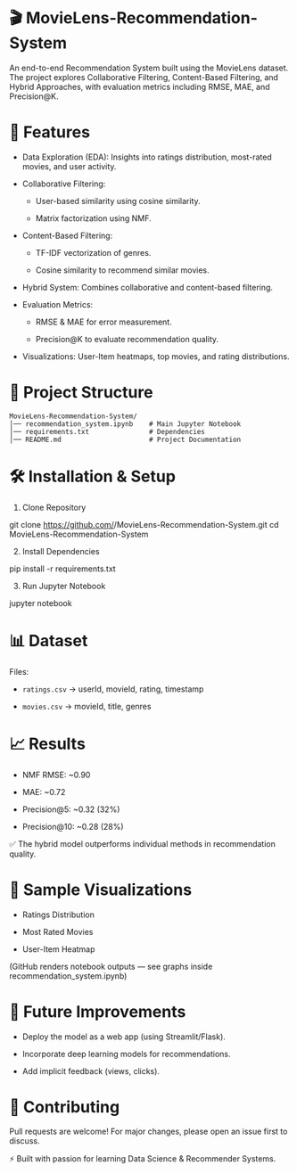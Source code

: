 # 🎬 MovieLens-Recommendation-System

An end-to-end Recommendation System built using the MovieLens dataset.
The project explores Collaborative Filtering, Content-Based Filtering, and Hybrid Approaches, with evaluation metrics including RMSE, MAE, and Precision@K.


# 🚀 Features

* Data Exploration (EDA): Insights into ratings distribution, most-rated movies, and user activity.

* Collaborative Filtering:

  - User-based similarity using cosine similarity.

  - Matrix factorization using NMF.

* Content-Based Filtering:

  - TF-IDF vectorization of genres.

  - Cosine similarity to recommend similar movies.

* Hybrid System: Combines collaborative and content-based filtering.

* Evaluation Metrics:

  - RMSE & MAE for error measurement.

  - Precision@K to evaluate recommendation quality.

* Visualizations: User-Item heatmaps, top movies, and rating distributions.


# 📂 Project Structure

```
MovieLens-Recommendation-System/
│── recommendation_system.ipynb    # Main Jupyter Notebook
│── requirements.txt               # Dependencies
│── README.md                      # Project Documentation                          
```


# 🛠️ Installation & Setup

1. Clone Repository

git clone https://github.com/<your-username>/MovieLens-Recommendation-System.git
cd MovieLens-Recommendation-System

2. Install Dependencies

pip install -r requirements.txt

3.  Run Jupyter Notebook

jupyter notebook


# 📊 Dataset

Files:

  - ```ratings.csv``` → userId, movieId, rating, timestamp

  - ```movies.csv``` → movieId, title, genres


# 📈 Results

* NMF RMSE: ~0.90

* MAE: ~0.72

* Precision@5: ~0.32 (32%)

* Precision@10: ~0.28 (28%)

✅ The hybrid model outperforms individual methods in recommendation quality.


# 📸 Sample Visualizations

* Ratings Distribution

* Most Rated Movies

* User-Item Heatmap

(GitHub renders notebook outputs — see graphs inside recommendation_system.ipynb)


# 🔮 Future Improvements

* Deploy the model as a web app (using Streamlit/Flask).

* Incorporate deep learning models for recommendations.

* Add implicit feedback (views, clicks).


# 🤝 Contributing

Pull requests are welcome! For major changes, please open an issue first to discuss.

⚡ Built with passion for learning Data Science & Recommender Systems.
